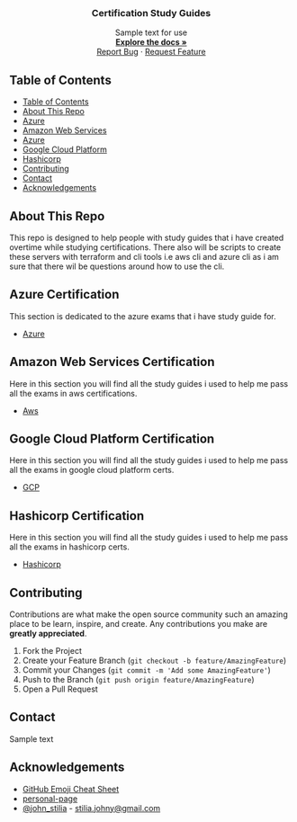 <!-- PROJECT LOGO -->
<br />
<p align="center">
  <a href="">
  </a>

  <h3 align="center">Certification Study Guides</h3>

  <p align="center">
    Sample text for use
    <br />
    <a href="./README.md"><strong>Explore the docs »</strong></a>
    <br />
    <a href="tbc">Report Bug</a>
    ·
    <a href="tbc">Request Feature</a>
  </p>
</p>

<!-- TABLE OF CONTENTS -->

## Table of Contents

- [Table of Contents](#table-of-contents)
- [About This Repo](#About-This-Repo)
- [Azure](#getting-started)
- [Amazon Web Services](#Amazon-Web-Services-Certification)
- [Azure](#Azure-Certification)
- [Google Cloud Platform](#Google-Cloud-Platform-Certification)
- [Hashicorp](#Hashicorp-Certification)
- [Contributing](#contributing)
- [Contact](#contact)
- [Acknowledgements](#acknowledgements)

<!-- ABOUT THE PROJECT -->

## About This Repo
This repo is designed to help people with study guides that i have created overtime while studying certifications.  There also will be scripts to create these servers with terraform and cli tools i.e aws cli and azure cli as i am sure that there wil be questions around how to use the cli.


## Azure Certification
This section is dedicated to the azure exams that i have study guide for.

- [Azure](https://github.com/djdta/Certification/blob/main/Azure/README.MD)

## Amazon Web Services Certification
Here in this section you will find all the study guides i used to help me pass all the exams in aws certifications.

- [Aws](https://github.com/djdta/Certification/blob/main/AWS/README.MD)

## Google Cloud Platform Certification
Here in this section you will find all the study guides i used to help me pass all the exams in google cloud platform certs.

- [GCP](https://github.com/djdta/Certification/blob/main/GCP/README.MD)

## Hashicorp Certification
Here in this section you will find all the study guides i used to help me pass all the exams in hashicorp certs.

- [Hashicorp](https://github.com/djdta/Certification/tree/main/Hashicorp)

## Contributing

Contributions are what make the open source community such an amazing place to be learn, inspire, and create. Any contributions you make are **greatly appreciated**.

1. Fork the Project
2. Create your Feature Branch (`git checkout -b feature/AmazingFeature`)
3. Commit your Changes (`git commit -m 'Add some AmazingFeature'`)
4. Push to the Branch (`git push origin feature/AmazingFeature`)
5. Open a Pull Request

## Contact
Sample text


## Acknowledgements

- [GitHub Emoji Cheat Sheet](https://www.webpagefx.com/tools/emoji-cheat-sheet)
- [personal-page](https://github.com/stiliajohny)
- [@john_stilia](https://twitter.com/john_stilia) - stilia.johny@gmail.com
